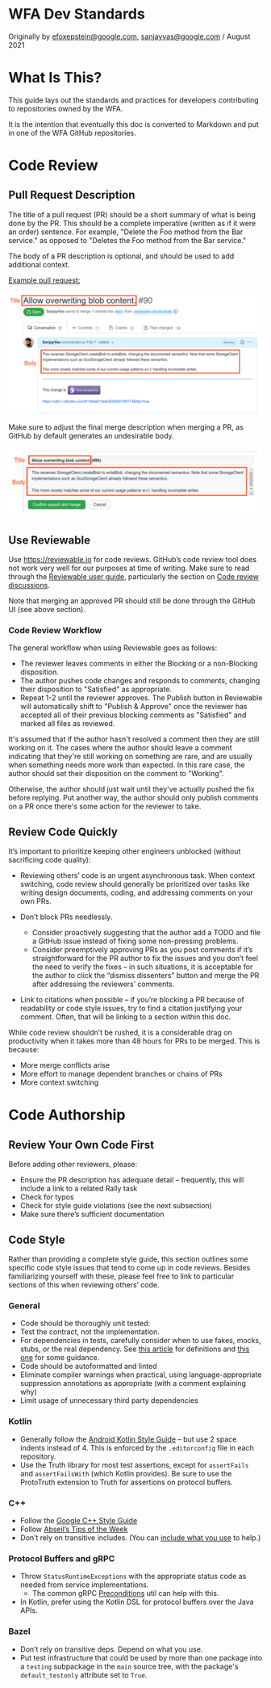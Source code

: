 # WFA Dev Standards
Originally by efoxepstein@google.com, sanjayvas@google.com / August 2021 

# What Is This?
This guide lays out the standards and practices for developers contributing to repositories owned by the WFA.

It is the intention that eventually this doc is converted to Markdown and put in one of the WFA GitHub repositories.
# Code Review
## Pull Request Description
The title of a pull request (PR) should be a short summary of what is being done by the PR. This should be a complete imperative (written as if it were an order) sentence. For example, "Delete the Foo method from the Bar service." as opposed to "Deletes the Foo method from the Bar service."

The body of a PR description is optional, and should be used to add additional context.

[Example pull request:](https://github.com/world-federation-of-advertisers/common-jvm/pull/90)

![example pull request body](img/dev-std-image-1.png)

Make sure to adjust the final merge description when merging a PR, as GitHub by default generates an undesirable body.

![example pull request title+body](img/dev-std-image-2.png)

## Use Reviewable
Use https://reviewable.io for code reviews. GitHub’s code review tool does not work very well for our purposes at time of writing. Make sure to read through the [Reviewable user guide](https://docs.reviewable.io/introduction.html), particularly the section on [Code review discussions](https://docs.reviewable.io/discussions.html).

Note that merging an approved PR should still be done through the GitHub UI (see above section).

### Code Review Workflow
The general workflow when using Reviewable goes as follows:
  * The reviewer leaves comments in either the Blocking or a non-Blocking disposition.
  * The author pushes code changes and responds to comments, changing their disposition to "Satisfied" as appropriate.
  * Repeat 1-2 until the reviewer approves. The Publish button in Reviewable will automatically shift to "Publish & Approve" once the reviewer has accepted all of their previous blocking comments as "Satisfied" and marked all files as reviewed.

It's assumed that if the author hasn't resolved a comment then they are still working on it. The cases where the author should leave a comment indicating that they're still working on something are rare, and are usually when something needs more work than expected. In this rare case, the author should set their disposition on the comment to "Working".

Otherwise, the author should just wait until they've actually pushed the fix before replying. Put another way, the author should only publish comments on a PR once there's some action for the reviewer to take.

## Review Code Quickly
It’s important to prioritize keeping other engineers unblocked (without sacrificing code quality):

  * Reviewing others’ code is an urgent asynchronous task. When context switching, code review should generally be prioritized over tasks like writing design documents, coding, and addressing comments on your own PRs.


  * Don’t block PRs needlessly.
    * Consider proactively suggesting that the author add a TODO and file a GitHub issue instead of fixing some non-pressing problems.
    * Consider preemptively approving PRs as you post comments if it’s straightforward for the PR author to fix the issues and you don’t feel the need to verify the fixes – in such situations, it is acceptable for the author to click the “dismiss dissenters” button and merge the PR after addressing the reviewers’ comments.


  * Link to citations when possible – if you’re blocking a PR because of readability or code style issues, try to find a citation justifying your comment. Often, that will be linking to a section within this doc.

While code review shouldn’t be rushed, it is a considerable drag on productivity when it takes more than 48 hours for PRs to be merged. This is because:
  * More merge conflicts arise
  * More effort to manage dependent branches or chains of PRs
  * More context switching

# Code Authorship
## Review Your Own Code First
Before adding other reviewers, please:
  * Ensure the PR description has adequate detail – frequently, this will include a link to a related Rally task
  * Check for typos
  * Check for style guide violations (see the next subsection)
  * Make sure there’s sufficient documentation

## Code Style
Rather than providing a complete style guide, this section outlines some specific code style issues that tend to come up in code reviews. Besides familiarizing yourself with these, please feel free to link to particular sections of this when reviewing others’ code.

### General
  * Code should be thoroughly unit tested:
  * Test the contract, not the implementation.
  * For dependencies in tests, carefully consider when to use fakes, mocks, stubs, or the real dependency. See [this article](https://testing.googleblog.com/2013/07/testing-on-toilet-know-your-test-doubles.html) for definitions and [this one](https://testing.googleblog.com/2013/05/testing-on-toilet-dont-overuse-mocks.html) for some guidance.
  * Code should be autoformatted and linted
  * Eliminate compiler warnings when practical, using language-appropriate suppression annotations as appropriate (with a comment explaining why)
  * Limit usage of unnecessary third party dependencies

### Kotlin
  * Generally follow the [Android Kotlin Style Guide](https://developer.android.com/kotlin/style-guide) – but use 2 space indents instead of 4. This is enforced by the `.editorconfig` file in each repository.
  * Use the Truth library for most test assertions, except for `assertFails` and `assertFailsWith` (which Kotlin provides). Be sure to use the ProtoTruth extension to Truth for assertions on protocol buffers. 

### C++
  * Follow the [Google C++ Style Guide](https://google.github.io/styleguide/cppguide.html)
  * Follow [Abseil’s Tips of the Week](http://abseil.io/tips)
  * Don’t rely on transitive includes. (You can [include what you use](https://include-what-you-use.org) to help.) 

### Protocol Buffers and gRPC
  * Throw `StatusRuntimeExceptions` with the appropriate status code as needed from service implementations.
    * The common gRPC [Preconditions](https://github.com/world-federation-of-advertisers/common-jvm/blob/4145929d3fd862f4181fc0f545590284d7152f08/src/main/kotlin/org/wfanet/measurement/common/grpc/Preconditions.kt) util can help with this.
  * In Kotlin, prefer using the Kotlin DSL for protocol buffers over the Java APIs.

### Bazel
  * Don’t rely on transitive deps. Depend on what you use.
  * Put test infrastructure that could be used by more than one package into a `testing` subpackage in the `main` source tree, with the package's `default_testonly` attribute set to `True`.

